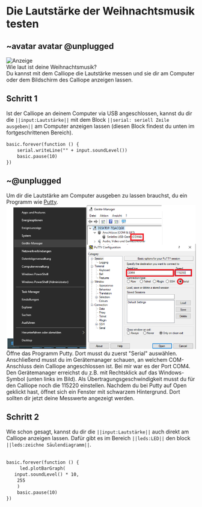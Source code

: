 # Die Lautstärke der Weihnachtsmusik testen
## ~avatar avatar @unplugged
![Anzeige](https://github.com/r00b1nh00d/weihnachtsmusiklautstaerke/blob/master/Laust%C3%A4rkeAnzeigen.gif?raw=true) <br>
Wie laut ist deine Weihnachtsmusik? <br>
Du kannst mit dem Calliope die Lautstärke messen und sie dir am Computer oder dem Bildschirm des Calliope anzeigen lassen.

## Schritt 1
Ist der Calliope an deinem Computer via USB angeschlossen, kannst du dir die ``||input:Lautstärke||`` mit dem Block ``||serial: seriell Zeile ausgeben||`` am Computer anzeigen lassen (diesen Block findest du unten im fortgeschrittenen Bereich). 

```blocks
basic.forever(function () {
    serial.writeLine("" + input.soundLevel())
    basic.pause(10)
})
```

## ~@unplugged 
Um dir die Lautstärke am Computer ausgeben zu lassen brauchst, du ein Programm wie [Putty](https://www.putty.org/). <br>
![puttyNutzen](https://github.com/r00b1nh00d/mandarinenklavier/blob/master/Puttynutzen.png?raw=true) <br>
Öffne das Programm Putty. Dort musst du zuerst "Serial" auswählen. Anschließend musst du im Gerätemanager schauen, an welchem COM-Anschluss dein Calliope angeschlossen ist. Bei mir war es der Port COM4. Den Gerätemanager erreichst du z.B. mit Rechtsklick auf das Windows-Symbol (unten links im Bild). Als Übertragungsgeschwindigkeit musst du für den Calliope noch die 115220 einstellen. Nachdem du bei Putty auf Open geklickt hast, öffnet sich ein Fenster mit schwarzem Hintergrund. Dort sollten dir jetzt deine Messwerte angezeigt werden.



## Schritt 2
Wie schon gesagt, kannst du dir die ``||input:Lautstärke||`` auch direkt am Calliope anzeigen lassen. Dafür gibt es im Bereich ``||leds:LED||`` den block ``||leds:zeichne Säulendiagramm||``.    
```blocks

basic.forever(function () {
     led.plotBarGraph(
   input.soundLevel() * 10,
    255
    )
    basic.pause(10)
})
```
